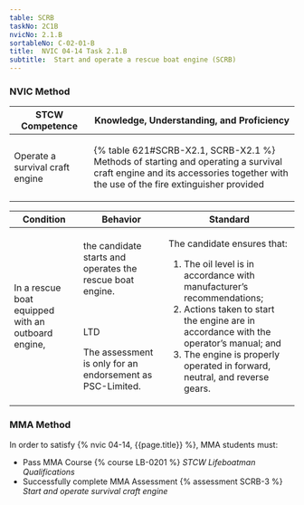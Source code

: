 ```yaml
---
table: SCRB
taskNo: 2C1B
nvicNo: 2.1.B 
sortableNo: C-02-01-B
title:  NVIC 04-14 Task 2.1.B 
subtitle:  Start and operate a rescue boat engine (SCRB)
---
```






### NVIC Method

<a style="display:none;" onclick="togglevisibility('nvic_methods')" >Show NVIC method.</a>

<div id='nvic_methods' class='show'>

<table>
<thead>
<tr>
<th class='forty'> STCW Competence </th>
<th class='sixty'> Knowledge, Understanding, and Proficiency </th>
</tr>
</thead>

<tbody>
<tr><td markdown='1'>

Operate a survival craft engine

</td><td markdown='1'>

{% table 621#SCRB-X2.1, SCRB-X2.1 %} Methods of starting and operating a survival craft engine and its accessories together with the use of the fire extinguisher provided

</td></tr>


</tbody>
</table>


<table>
<thead>
<tr><th class='twenty'>  Condition </th><th class='twenty'> Behavior </th><th  class='sixty'>Standard </th></tr>
</thead>
<tbody >



<tr><td markdown='1'>

In a rescue boat equipped with an outboard engine,

</td><td markdown='1'>

the candidate starts and operates the rescue boat engine.

<br>

<div class="tooltip" markdown='1'>

LTD

The assessment is only for an endorsement as PSC-Limited.

</div>


</td><td markdown='1'>

The candidate ensures that:

1. The oil level is in accordance with manufacturer’s recommendations;
2. Actions taken to start the engine are in accordance with the operator’s manual; and 
3. The engine is properly operated in forward, neutral, and reverse gears. 

</td></tr>
</tbody>
</table>
</div>


### MMA Method

In order to satisfy  {% nvic 04-14, {{page.title}}  %}, MMA students must:

* Pass MMA Course {% course LB-0201 %}  *STCW Lifeboatman Qualifications*
* Successfully complete MMA Assessment {% assessment SCRB-3 %} *Start and operate survival craft engine*